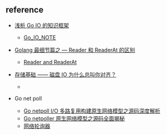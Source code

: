## reference

- [浅析 Go IO 的知识框架](https://mp.weixin.qq.com/s/vYR_QRCoqB5fiwQJY1roOg)
  - [Go_IO_NOTE](go_io.md)
- [Golang 最细节篇之 — Reader 和 ReaderAt 的区别](https://mp.weixin.qq.com/s/IrAp7Qgfu8GfNSh89SRrSQ)
  - [Reader and ReaderAt](go_reader_and_readerat.md)
- [存储基础 —— 磁盘 IO 为什么总叫你对齐？](https://mp.weixin.qq.com/s/rqq-GgZMMs5gj6p_VJqEVA)
  - []()
  
- Go net poll
  - [Go netpoll I/O 多路复用构建原生网络模型之源码深度解析](https://mp.weixin.qq.com/s/Wk3BjT_ZYphqw1Ror33ZYg)
  - [Go netpoller 原生网络模型之源码全面揭秘](https://mp.weixin.qq.com/s/39VhLqedHQlQhmh8auPO4g?)
  - [网络轮询器](https://draveness.me/golang/docs/part3-runtime/ch06-concurrency/golang-netpoller/)